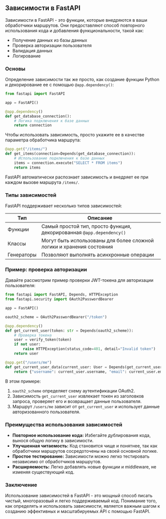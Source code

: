 ## Зависимости в FastAPI

Зависимости в FastAPI - это функции, которые внедряются в ваши обработчики маршрутов. Они предоставляют способ повторного использования кода и добавления функциональности, такой как:

- Получение данных из базы данных
- Проверка авторизации пользователя
- Валидация данных
- Логирование

### Основы

Определение зависимости так же просто, как создание функции Python и декорирование ее с помощью `@app.dependency()`:

```python
from fastapi import FastAPI

app = FastAPI()

@app.dependency()
def get_database_connection():
    # Логика подключения к базе данных
    return connection
```

Чтобы использовать зависимость, просто укажите ее в качестве параметра обработчика маршрута:

```python
@app.get("/items/")
def get_items(connection=Depends(get_database_connection)):
    # Использование подключения к базе данных
    items = connection.execute("SELECT * FROM items")
    return items
```

FastAPI автоматически распознает зависимость и внедряет ее при каждом вызове маршрута `/items/`.

### Типы зависимостей

FastAPI поддерживает несколько типов зависимостей:

| Тип | Описание |
|---|---|
| Функции | Самый простой тип, просто функция, декорированная `@app.dependency()` |
| Классы | Могут быть использованы для более сложной логики и хранения состояния |
| Генераторы | Позволяют выполнять асинхронные операции |

### Пример: проверка авторизации

Давайте рассмотрим пример проверки JWT-токена для авторизации пользователя:

```python
from fastapi import FastAPI, Depends, HTTPException
from fastapi.security import OAuth2PasswordBearer

app = FastAPI()

oauth2_scheme = OAuth2PasswordBearer("/token")

@app.dependency()
def get_current_user(token: str = Depends(oauth2_scheme)):
    # Проверка токена
    user = verify_token(token)
    if not user:
        raise HTTPException(status_code=401, detail="Invalid token")
    return user

@app.get("/users/me")
def get_current_user_data(current_user: User = Depends(get_current_user)):
    return {"username": current_user.username, "email": current_user.email}
```

В этом примере:

1. `oauth2_scheme` определяет схему аутентификации OAuth2.
2. Зависимость `get_current_user` извлекает токен из заголовков запроса, проверяет его и возвращает данные пользователя.
3. Маршрут `/users/me` зависит от `get_current_user` и использует данные авторизованного пользователя.

### Преимущества использования зависимостей

- **Повторное использование кода:**  Избегайте дублирования кода, вынося общую логику в зависимости.
- **Улучшенная читаемость:**  Код становится чище и понятнее, так как обработчики маршрутов сосредоточены на своей основной логике.
- **Простое тестирование:**  Зависимости можно легко тестировать независимо от обработчиков маршрутов.
- **Расширяемость:**  Легко добавлять новые функции и middleware, не изменяя существующий код.

### Заключение

Использование зависимостей в FastAPI - это мощный способ писать чистый, многоразовый и легко поддерживаемый код. Понимание того, как определять и использовать зависимости, является важным шагом к созданию эффективных и масштабируемых API с помощью FastAPI. 
